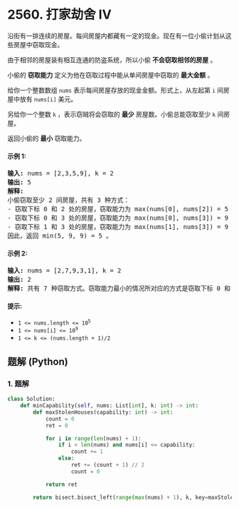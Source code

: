# 2560. 打家劫舍 IV
沿街有一排连续的房屋。每间房屋内都藏有一定的现金。现在有一位小偷计划从这些房屋中窃取现金。

由于相邻的房屋装有相互连通的防盗系统，所以小偷 **不会窃取相邻的房屋** 。

小偷的 **窃取能力** 定义为他在窃取过程中能从单间房屋中窃取的 **最大金额** 。

给你一个整数数组 `nums` 表示每间房屋存放的现金金额。形式上，从左起第 `i` 间房屋中放有 `nums[i]` 美元。

另给你一个整数 `k` ，表示窃贼将会窃取的 **最少** 房屋数。小偷总能窃取至少 `k` 间房屋。

返回小偷的 **最小** 窃取能力。

#### 示例 1:
<pre>
<strong>输入:</strong> nums = [2,3,5,9], k = 2
<strong>输出:</strong> 5
<strong>解释:</strong>
小偷窃取至少 2 间房屋，共有 3 种方式：
- 窃取下标 0 和 2 处的房屋，窃取能力为 max(nums[0], nums[2]) = 5 。
- 窃取下标 0 和 3 处的房屋，窃取能力为 max(nums[0], nums[3]) = 9 。
- 窃取下标 1 和 3 处的房屋，窃取能力为 max(nums[1], nums[3]) = 9 。
因此，返回 min(5, 9, 9) = 5 。
</pre>

#### 示例 2:
<pre>
<strong>输入:</strong> nums = [2,7,9,3,1], k = 2
<strong>输出:</strong> 2
<strong>解释:</strong> 共有 7 种窃取方式。窃取能力最小的情况所对应的方式是窃取下标 0 和 4 处的房屋。返回 max(nums[0], nums[4]) = 2 。
</pre>

#### 提示:
* <code>1 <= nums.length <= 10<sup>5</sup></code>
* <code>1 <= nums[i] <= 10<sup>9</sup></code>
* `1 <= k <= (nums.length + 1)/2`

## 题解 (Python)

### 1. 题解
```Python
class Solution:
    def minCapability(self, nums: List[int], k: int) -> int:
        def maxStolenHouses(capability: int) -> int:
            count = 0
            ret = 0

            for i in range(len(nums) + 1):
                if i < len(nums) and nums[i] <= capability:
                    count += 1
                else:
                    ret += (count + 1) // 2
                    count = 0

            return ret

        return bisect.bisect_left(range(max(nums) + 1), k, key=maxStolenHouses)
```
